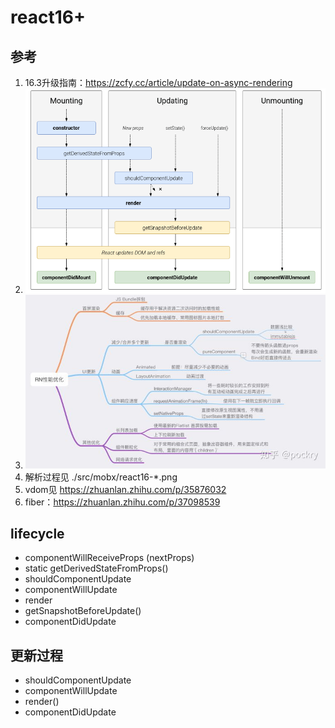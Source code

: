 # react16+

## 参考
1. 16.3升级指南：https://zcfy.cc/article/update-on-async-rendering
2. ![react16.3](react16.3.png)
2. ![react-native](v2-e00f66e71bd03b9d4c60d056c57be2e3_hd.jpg)
3. 解析过程见 ./src/mobx/react16-*.png
4. vdom见 https://zhuanlan.zhihu.com/p/35876032
5. fiber：https://zhuanlan.zhihu.com/p/37098539


## lifecycle
  - componentWillReceiveProps (nextProps)
  - static getDerivedStateFromProps()
  - shouldComponentUpdate
  - componentWillUpdate
  - render
  - getSnapshotBeforeUpdate()
  - componentDidUpdate

## 更新过程
  - shouldComponentUpdate
  - componentWillUpdate
  - render()
  - componentDidUpdate










